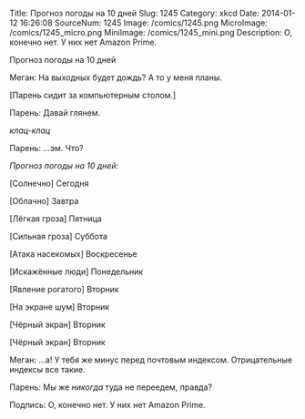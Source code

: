 Title: Прогноз погоды на 10 дней 
Slug: 1245 
Category: xkcd 
Date: 2014-01-12 16:26:08 
SourceNum: 1245 
Image: /comics/1245.png 
MicroImage: /comics/1245_micro.png 
MiniImage: /comics/1245_mini.png 
Description: О, конечно нет. У них нет Amazon Prime. 

Прогноз погоды на 10 дней

Меган: На выходных будет дождь? А то у меня планы.

[Парень сидит за компьютерным столом.]

Парень: Давай глянем.

*клац-клац*

Парень: …эм. Что?

*Прогноз погоды на 10 дней:*

[Солнечно] Сегодня

[Облачно] Завтра

[Лёгкая гроза] Пятница

[Сильная гроза] Суббота

[Атака насекомых] Воскресенье

[Искажённые люди] Понедельник

[Явление рогатого] Вторник

[На экране шум] Вторник

[Чёрный экран] Вторник

[Чёрный экран] Вторник

Меган: …а! У тебя же минус перед почтовым индексом. Отрицательные индексы все такие.

Парень: Мы же _никогда_ туда не переедем, правда?

Подпись: О, конечно нет. У них нет Amazon Prime.